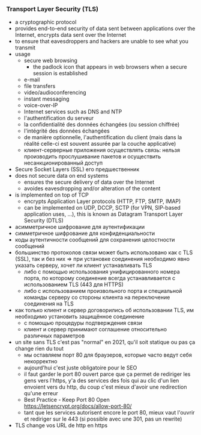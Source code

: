 ### Transport Layer Security (TLS) 
* a cryptographic protocol
* provides end-to-end security of data sent between applications over the Internet, encrypts data sent over the Internet
* to ensure that eavesdroppers and hackers are unable to see what you transmit
* usage
  + secure web browsing
    - the padlock icon that appears in web browsers when a secure session is established
  + e-mail
  + file transfers
  + video/audioconferencing
  + instant messaging
  + voice-over-IP
  + Internet services such as DNS and NTP
  + l'authentification du serveur
  + la confidentialité des données échangées (ou session chiffrée)
  + l'intégrité des données échangées
  + de manière optionnelle, l'authentification du client (mais dans la réalité celle-ci est souvent assurée par la couche applicative)
  + клиент-серверные приложения осуществлять связь: нельзя производить прослушивание пакетов и осуществить несанкционированный доступ
* Secure Socket Layers (SSL) его предшественник 
* does not secure data on end systems
  + ensures the secure delivery of data over the Internet
  + avoides eavesdropping and/or alteration of the content
* is implemented on top of TCP 
  + encrypts Application Layer protocols (HTTP, FTP, SMTP, IMAP)
  + can be implemented on UDP, DCCP, SCTP (for VPN, SIP-based application uses, ...), this is known as Datagram Transport Layer Security (DTLS)
* асимметричное шифрование для аутентификации
* симметричное шифрование для конфиденциальности
* коды аутентичности сообщений для сохранения целостности сообщений
* большинство протоколов связи может быть использовано как с TLS (SSL), так и без них => при установке соединения необходимо явно указать серверу, хочет ли клиент устанавливать TLS
  + либо с помощью использования унифицированного номера порта, по которому соединение всегда устанавливается с использованием TLS (443 для HTTPS)
  + либо с использованием произвольного порта и специальной команды серверу со стороны клиента на переключение соединения на TLS
* как только клиент и сервер договорились об использовании TLS, им необходимо установить защищённое соединение
  + с помощью процедуры подтверждения связи
  + клиент и сервер принимают соглашение относительно различных параметров
* un site sans TLS c'est pas "normal" en 2021, qu'il soit statique ou pas ça change rien du tout
  + мы оставляем порт 80 для браузеров, которые часто ведут себя некорректно
  + aujourd'hui c'est juste obligatoire pour le SEO
  + il faut garder le port 80 ouvert parce que ça permet de rediriger les gens vers l'https, y'a des services des fois qui au clic d'un lien envoient vers du http, du coup c'est mieux d'avoir une redirection qu'une erreur
  + Best Practice - Keep Port 80 Open https://letsencrypt.org/docs/allow-port-80/
  + tant que les services autorisent encore le port 80, mieux vaut l'ouvrir et rediriger sur le 443 (si possible avec une 301, pas un rewrite)
* TLS change vos URL de http en https
